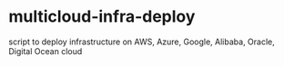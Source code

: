 # multicloud-infra-deploy
script to deploy infrastructure on AWS, Azure, Google, Alibaba, Oracle, Digital Ocean cloud
